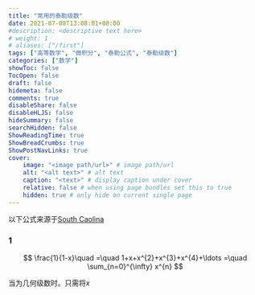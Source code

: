 ```yaml
---
title: "常用的泰勒级数"
date: 2021-07-08T13:08:01+08:00
#description: <descriptive text here>
# weight: 1
# aliases: ["/first"]
tags: ["高等数学", "微积分", "泰勒公式", "泰勒级数"]
categories: ["数学"]
showToc: false
TocOpen: false
draft: false
hidemeta: false
comments: true
disableShare: false
disableHLJS: false
hideSummary: false
searchHidden: false
ShowReadingTime: true
ShowBreadCrumbs: true
ShowPostNavLinks: true
cover:
    image: "<image path/url>" # image path/url
    alt: "<alt text>" # alt text
    caption: "<text>" # display caption under cover
    relative: false # when using page bundles set this to true
    hidden: true # only hide on current single page
---
```


以下公式来源于[South Caolina](https://people.math.sc.edu/girardi/m142/handouts/10sTaylorPolySeries.pdf)

### 1

$$
\frac{1}{1-x}\quad =\quad 1+x+x^{2}+x^{3}+x^{4}+\ldots =\quad \sum_{n=0}^{\infty} x^{n}
$$



当为几何级数时。只需将$x$
